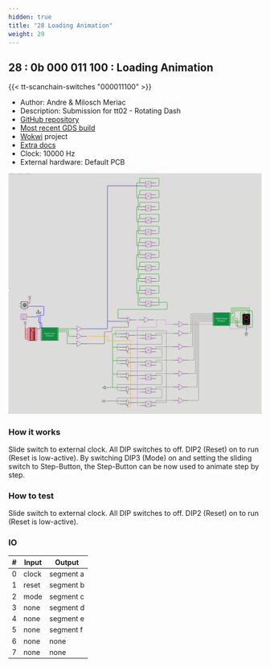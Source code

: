 ```yaml
---
hidden: true
title: "28 Loading Animation"
weight: 29
---
```


## 28 : 0b 000 011 100 : Loading Animation

{{< tt-scanchain-switches "000011100" >}}

* Author: Andre & Milosch Meriac
* Description: Submission for tt02 - Rotating Dash
* [GitHub repository](https://github.com/meriac/loading-animation)
* [Most recent GDS build](https://github.com/meriac/loading-animation/actions/runs/3463507687)
* [Wokwi](https://wokwi.com/projects/348121131386929746) project
* [Extra docs](https://github.com/meriac/loading-animation/blob/main/README.md)
* Clock: 10000 Hz
* External hardware: Default PCB

![picture](images/loading-animation.png)

### How it works

Slide switch to external clock. All DIP switches to off. DIP2 (Reset) on to run (Reset is low-active). By switching DIP3 (Mode) on and setting the sliding switch to Step-Button, the Step-Button can be now used to animate step by step.

### How to test

Slide switch to external clock. All DIP switches to off. DIP2 (Reset) on to run (Reset is low-active).

### IO

| # | Input        | Output       |
|---|--------------|--------------|
| 0 | clock  | segment a |
| 1 | reset  | segment b |
| 2 | mode  | segment c |
| 3 | none  | segment d |
| 4 | none  | segment e |
| 5 | none  | segment f |
| 6 | none  | none |
| 7 | none  | none |
